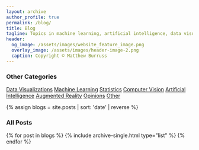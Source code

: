 ```yaml
---
layout: archive
author_profile: true
permalink: /blog/
title: Blog
tagline: Topics in machine learning, artificial intelligence, data visualizations, and general tech trends
header:
  og_image: /assets/images/website_feature_image.png
  overlay_image: /assets/images/header-image-2.png
  caption: Copyright © Matthew Burruss
---
```


<div class="grid__wrapper">
  <h3 class="archive__subtitle">Other Categories</h3>
  <a class= "category-button c" href="/categories/data-visualization">Data Visualizations</a>
  <a class= "category-button d" href="/categories/machine-learning">Machine Learning</a>
  <a class= "category-button f" href="/categories/statistics">Statistics</a>
  <a class= "category-button g" href="/categories/computer-vision">Computer Vision</a>
  <a class= "category-button h" href="/categories/artificial-intelligence">Artificial Intelligence</a>
  <a class= "category-button b" href="/categories/augmented-reality">Augmented Reality</a>
  <a class= "category-button a" href="/categories/opinions">Opinions</a>
  <a class= "category-button d" href="/categories/other">Other</a>
</div>

{% assign blogs = site.posts | sort: 'date' | reverse  %}
<div class="grid__wrapper">
  <h3 class="archive__subtitle">All Posts</h3>
  {% for post in blogs %}
    {% include archive-single.html type="list" %}
  {% endfor %}
</div>